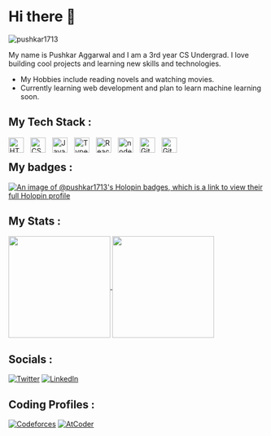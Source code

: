 # Hi there 👋
<p align = "left"> <img src = "https://komarev.com/ghpvc/?username=pushkar1713" alt = "pushkar1713" /> </p>

My name is Pushkar Aggarwal and I am a 3rd year CS Undergrad. I love building cool projects and learning new skills and technologies.  
- My Hobbies include reading novels and watching movies.  
- Currently learning web development and plan to learn machine learning soon.
<!--
**pushkar1713/pushkar1713** is a ✨ _special_ ✨ repository because its `README.md` (this file) appears on your GitHub profile.

Here are some ideas to get you started:

- 🔭 I’m currently working on ...
- 🌱 I’m currently learning ...
- 👯 I’m looking to collaborate on ...
- 🤔 I’m looking for help with ...
- 💬 Ask me about ...
- 📫 How to reach me: ...
- 😄 Pronouns: ...
- ⚡ Fun fact: ...
-->

## My Tech Stack :
<img align="left" alt="HTML" width="30px" style="padding-right:10px;" src="https://cdn.jsdelivr.net/gh/devicons/devicon/icons/html5/html5-plain.svg" />
<img align="left" alt="CSS" width="30px" style="padding-right:10px;" src="https://cdn.jsdelivr.net/gh/devicons/devicon/icons/css3/css3-plain.svg" />
<img align="left" alt="JavaScript" width="30px" style="padding-right:10px;" src="https://cdn.jsdelivr.net/gh/devicons/devicon/icons/javascript/javascript-plain.svg" />
<img align="left" alt="TypeScript" width="30px" style="padding-right:10px;" src="https://cdn.jsdelivr.net/gh/devicons/devicon@latest/icons/typescript/typescript-original.svg" />
<img align="left" alt="React" width="30px" style="padding-right:10px" src="https://cdn.jsdelivr.net/gh/devicons/devicon@latest/icons/react/react-original.svg" />
<img align="left" alt="node" width="30px" style="padding-right:10px" src="https://cdn.jsdelivr.net/gh/devicons/devicon@latest/icons/nodejs/nodejs-plain.svg" />
<img align="left" alt="Git" width="30px" style="padding-right:10px;" src="https://cdn.jsdelivr.net/gh/devicons/devicon/icons/git/git-original.svg" />
<img align="left" alt="GitHub" width="30px" style="padding-right:10px;" src="https://user-images.githubusercontent.com/3369400/139447912-e0f43f33-6d9f-45f8-be46-2df5bbc91289.png" />
<br />

## My badges :
[![An image of @pushkar1713's Holopin badges, which is a link to view their full Holopin profile](https://holopin.me/pushkar1713)](https://holopin.io/@pushkar1713)

## My Stats :
<span><a href="https://github.com/pushkar1713/github-readme-stats">
  <img height=200 align="center" src="https://github-readme-stats.vercel.app/api?username=pushkar1713&show_icons=true&theme=tokyonight" />
</a>
<a href="https://github.com/pushkar1713">
  <img height=200 align="center" src="https://github-readme-stats.vercel.app/api/top-langs/?username=pushkar1713&layout=compact&theme=tokyonight&card_width=335" />
</a><span/>

## Socials :
[![Twitter](https://img.shields.io/badge/Twitter-%231DA1F2.svg?style=for-the-badge&logo=Twitter&logoColor=white)](https://twitter.com/pushkar1713)
[![LinkedIn](https://img.shields.io/badge/linkedin-%230077B5.svg?style=for-the-badge&logo=linkedin&logoColor=white)](https://www.linkedin.com/in/pushkar1713/)

## Coding Profiles :
[![Codeforces](https://badges.riever.dev/codeforces/pushkar1713.svg)](https://codeforces.com/profile/pushkar1713)
[![AtCoder](https://badges.riever.dev/atcoder/pushkar1713.svg)](https://atcoder.jp/users/pushkar1713)
